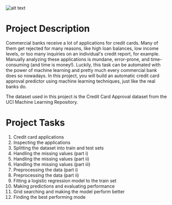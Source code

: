 
![alt text](https://cdn.mozo.com.au/images/atwood/6841/which-credit-card-is-best-for-me-min.jpg)

# Project Description

Commercial banks receive a lot of applications for credit cards. Many of them get rejected for many reasons, like high loan balances, low income levels, or too many inquiries on an individual's credit report, for example. Manually analyzing these applications is mundane, error-prone, and time-consuming (and time is money!). Luckily, this task can be automated with the power of machine learning and pretty much every commercial bank does so nowadays. In this project, you will build an automatic credit card approval predictor using machine learning techniques, just like the real banks do.

The dataset used in this project is the Credit Card Approval dataset from the UCI Machine Learning Repository.


# Project Tasks

1. Credit card applications
2. Inspecting the applications
3. Splitting the dataset into train and test sets
4. Handling the missing values (part i)
5. Handling the missing values (part ii)
6. Handling the missing values (part iii)
7. Preprocessing the data (part i)
8. Preprocessing the data (part ii)
9. Fitting a logistic regression model to the train set
10. Making predictions and evaluating performance
11. Grid searching and making the model perform better
12. Finding the best performing mode
